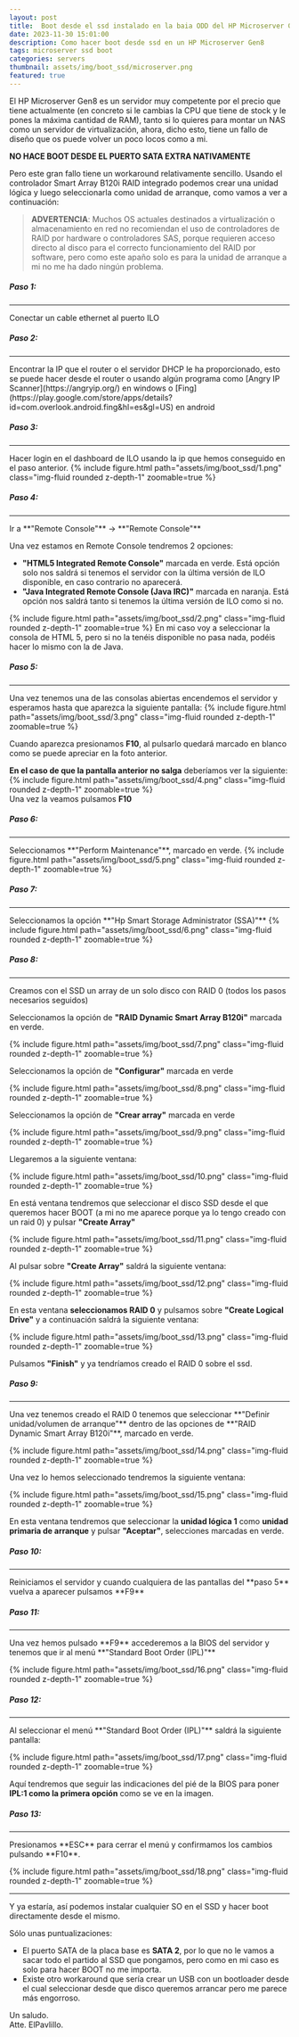```yaml
---
layout: post
title:  Boot desde el ssd instalado en la baia ODD del HP Microserver Gen8
date: 2023-11-30 15:01:00
description: Como hacer boot desde ssd en un HP Microserver Gen8
tags: microserver ssd boot
categories: servers
thumbnail: assets/img/boot_ssd/microserver.png
featured: true
---
```


El HP Microserver Gen8 es un servidor muy competente por el precio que tiene actualmente (en concreto si le cambias la CPU que tiene de stock y le pones la máxima cantidad de RAM), tanto si lo quieres para montar un NAS como un servidor de virtualización, ahora, dicho esto, tiene un fallo de diseño que os puede volver un poco locos como a mi.

**NO HACE BOOT DESDE EL PUERTO SATA EXTRA NATIVAMENTE**

Pero este gran fallo tiene un workaround relativamente sencillo. Usando el controlador Smart Array B120i RAID integrado podemos crear una unidad lógica y luego seleccionarla como unidad de arranque, como vamos a ver a continuación:

> **ADVERTENCIA**: Muchos OS actuales destinados a virtualización o almacenamiento en red no recomiendan el uso de controladores de RAID por hardware o controladores SAS, porque requieren acceso directo al disco para el correcto funcionamiento del RAID por software, pero como este
apaño solo es para la unidad de arranque a mi no me ha dado ningún problema.

##### **Paso 1:**
<hr>
Conectar un cable ethernet al puerto ILO  
  
##### **Paso 2:**
<hr>
Encontrar la IP que el router o el servidor DHCP le ha proporcionado, esto se puede hacer desde el router o usando algún programa como [Angry IP Scanner](https://angryip.org/) en windows o [Fing](https://play.google.com/store/apps/details?id=com.overlook.android.fing&hl=es&gl=US) en android  

##### **Paso 3:**
<hr>
Hacer login en el dashboard de ILO usando la ip que hemos conseguido en el paso anterior.  
{% include figure.html path="assets/img/boot_ssd/1.png" class="img-fluid rounded z-depth-1" zoomable=true %}  

##### **Paso 4:**
<hr>
Ir a **"Remote Console"** -> **"Remote Console"**  

Una vez estamos en Remote Console tendremos 2 opciones:  

- **"HTML5 Integrated Remote Console"** marcada en verde. Está opción solo nos saldrá si tenemos el servidor con la última versión de ILO disponible, en caso contrario no aparecerá.  
- **"Java Integrated Remote Console (Java IRC)"** marcada en naranja. Está opción nos saldrá tanto si tenemos la última versión de ILO como si no.  

{% include figure.html path="assets/img/boot_ssd/2.png" class="img-fluid rounded z-depth-1" zoomable=true %} 
En mi caso voy a seleccionar la consola de HTML 5, pero si no la tenéis disponible no pasa nada, podéis hacer lo mismo con la de Java.

##### **Paso 5:**
<hr>
Una vez tenemos una de las consolas abiertas encendemos el servidor y esperamos hasta que aparezca la siguiente pantalla:
{% include figure.html path="assets/img/boot_ssd/3.png" class="img-fluid rounded z-depth-1" zoomable=true %}  

Cuando aparezca presionamos **F10**, al pulsarlo quedará marcado en blanco como se puede apreciar en la foto anterior.

**En el caso de que la pantalla anterior no salga** deberíamos ver la siguiente:
{% include figure.html path="assets/img/boot_ssd/4.png" class="img-fluid rounded z-depth-1" zoomable=true %}  
Una vez la veamos pulsamos **F10**

##### **Paso 6:**
<hr>
Seleccionamos **"Perform Maintenance"**, marcado en verde.
{% include figure.html path="assets/img/boot_ssd/5.png" class="img-fluid rounded z-depth-1" zoomable=true %}  

##### **Paso 7:**
<hr>
Seleccionamos la opción **"Hp Smart Storage Administrator (SSA)"**
{% include figure.html path="assets/img/boot_ssd/6.png" class="img-fluid rounded z-depth-1" zoomable=true %}  

##### **Paso 8:**
<hr>
Creamos con el SSD un array de un solo disco con RAID 0 (todos los pasos necesarios seguidos) 

Seleccionamos la opción de **"RAID Dynamic Smart Array B120i"** marcada en verde.

{% include figure.html path="assets/img/boot_ssd/7.png" class="img-fluid rounded z-depth-1" zoomable=true %}  

Seleccionamos la opción de **"Configurar"** marcada en verde

{% include figure.html path="assets/img/boot_ssd/8.png" class="img-fluid rounded z-depth-1" zoomable=true %}  

Seleccionamos la opción de **"Crear array"** marcada en verde

{% include figure.html path="assets/img/boot_ssd/9.png" class="img-fluid rounded z-depth-1" zoomable=true %}  

Llegaremos a la siguiente ventana: 

{% include figure.html path="assets/img/boot_ssd/10.png" class="img-fluid rounded z-depth-1" zoomable=true %}  

En está ventana tendremos que seleccionar el disco SSD desde el que queremos hacer BOOT (a mi no me aparece porque ya lo tengo creado con un raid 0) y pulsar **"Create Array"**

{% include figure.html path="assets/img/boot_ssd/11.png" class="img-fluid rounded z-depth-1" zoomable=true %}  

Al pulsar sobre **"Create Array"** saldrá la siguiente ventana:

{% include figure.html path="assets/img/boot_ssd/12.png" class="img-fluid rounded z-depth-1" zoomable=true %}  

En esta ventana **seleccionamos RAID 0** y pulsamos sobre **"Create Logical Drive"** y a continuación saldrá la siguiente ventana:

{% include figure.html path="assets/img/boot_ssd/13.png" class="img-fluid rounded z-depth-1" zoomable=true %}  

Pulsamos **"Finish"** y ya tendríamos creado el RAID 0 sobre el ssd.

##### **Paso 9:**
<hr>
Una vez tenemos creado el RAID 0 tenemos que seleccionar **"Definir unidad/volumen de arranque"** dentro de las opciones de **"RAID Dynamic Smart Array B120i"**, marcado en verde.

{% include figure.html path="assets/img/boot_ssd/14.png" class="img-fluid rounded z-depth-1" zoomable=true %}  

Una vez lo hemos seleccionado tendremos la siguiente ventana:

{% include figure.html path="assets/img/boot_ssd/15.png" class="img-fluid rounded z-depth-1" zoomable=true %}  

En esta ventana tendremos que seleccionar la **unidad lógica 1** como **unidad primaria de arranque** y pulsar **"Aceptar"**, selecciones marcadas en verde.

##### **Paso 10:**
<hr>
Reiniciamos el servidor y cuando cualquiera de las pantallas del **paso 5** vuelva a aparecer pulsamos **F9**

##### **Paso 11:**
<hr>
Una vez hemos pulsado **F9** accederemos a la BIOS del servidor y tenemos que ir al menú **"Standard Boot Order (IPL)"**

{% include figure.html path="assets/img/boot_ssd/16.png" class="img-fluid rounded z-depth-1" zoomable=true %}  

##### **Paso 12:**
<hr>
Al seleccionar el menú **"Standard Boot Order (IPL)"** saldrá la siguiente pantalla:

{% include figure.html path="assets/img/boot_ssd/17.png" class="img-fluid rounded z-depth-1" zoomable=true %}  

Aquí tendremos que seguir las indicaciones del pié de la BIOS para poner **IPL:1 como la primera opción** como se ve en la imagen.

##### **Paso 13:**
<hr>
Presionamos **ESC** para cerrar el menú y confirmamos los cambios pulsando **F10**.

{% include figure.html path="assets/img/boot_ssd/18.png" class="img-fluid rounded z-depth-1" zoomable=true %}  

<hr>

Y ya estaría, así podemos instalar cualquier SO en el SSD y hacer boot directamente desde el mismo.

Sólo unas puntualizaciones: 
- El puerto SATA de la placa base es **SATA 2**, por lo que no le vamos a sacar todo el partido al SSD que pongamos, pero como en mi caso es solo para hacer BOOT no me importa.
- Existe otro workaround que sería crear un USB con un bootloader desde el cual seleccionar desde que disco queremos arrancar pero me parece más engorroso.

Un saludo.  
Atte. ElPavlillo.